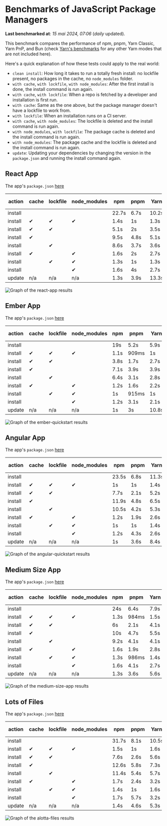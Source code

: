 # Benchmarks of JavaScript Package Managers

**Last benchmarked at**: _15 mai 2024, 07:06_ (_daily_ updated).

This benchmark compares the performance of npm, pnpm, Yarn Classic, Yarn PnP, and Bun (check [Yarn's benchmarks](https://yarnpkg.com/benchmarks) for any other Yarn modes that are not included here).

Here's a quick explanation of how these tests could apply to the real world:

- `clean install`: How long it takes to run a totally fresh install: no lockfile present, no packages in the cache, no `node_modules` folder.
- `with cache`, `with lockfile`, `with node_modules`: After the first install is done, the install command is run again.
- `with cache`, `with lockfile`: When a repo is fetched by a developer and installation is first run.
- `with cache`: Same as the one above, but the package manager doesn't have a lockfile to work from.
- `with lockfile`: When an installation runs on a CI server.
- `with cache`, `with node_modules`: The lockfile is deleted and the install command is run again.
- `with node_modules`, `with lockfile`: The package cache is deleted and the install command is run again.
- `with node_modules`: The package cache and the lockfile is deleted and the install command is run again.
- `update`: Updating your dependencies by changing the version in the `package.json` and running the install command again.

## React App

The app's `package.json` [here](./fixtures/react-app/package.json)

| action  | cache | lockfile | node_modules| npm | pnpm | Yarn | Yarn PnP | Bun |
| ---     | ---   | ---      | ---         | --- | ---  | ---  | ---      | --- |
| install |       |          |             | 22.7s | 6.7s | 10.2s | 2.9s | 1.5s |
| install | ✔     | ✔        | ✔           | 1.4s | 1s | 1.3s | n/a | 32ms |
| install | ✔     | ✔        |             | 5.1s | 2s | 3.5s | 1s | 426ms |
| install | ✔     |          |             | 9.5s | 4.8s | 5.1s | 2.4s | 466ms |
| install |       | ✔        |             | 8.6s | 3.7s | 3.6s | 1s | 405ms |
| install | ✔     |          | ✔           | 1.6s | 2s | 2.7s | n/a | 48ms |
| install |       | ✔        | ✔           | 1.3s | 1s | 1.3s | n/a | 30ms |
| install |       |          | ✔           | 1.6s | 4s | 2.7s | n/a | 46ms |
| update  | n/a | n/a | n/a | 1.3s | 3.9s | 13.3s | 3.2s | 31ms |

<img alt="Graph of the react-app results" src="results/img/react-app.svg" />

## Ember App

The app's `package.json` [here](./fixtures/ember-quickstart/package.json)

| action  | cache | lockfile | node_modules| npm | pnpm | Yarn | Yarn PnP | Bun |
| ---     | ---   | ---      | ---         | --- | ---  | ---  | ---      | --- |
| install |       |          |             | 19s | 5.2s | 5.9s | 2.3s | 1.2s |
| install | ✔     | ✔        | ✔           | 1.1s | 909ms | 1s | n/a | 26ms |
| install | ✔     | ✔        |             | 3.8s | 1.7s | 2.7s | 939ms | 315ms |
| install | ✔     |          |             | 7.1s | 3.9s | 3.9s | 2s | 375ms |
| install |       | ✔        |             | 6.4s | 3.1s | 2.8s | 928ms | 315ms |
| install | ✔     |          | ✔           | 1.2s | 1.6s | 2.2s | n/a | 39ms |
| install |       | ✔        | ✔           | 1s | 915ms | 1s | n/a | 24ms |
| install |       |          | ✔           | 1.2s | 3.1s | 2.1s | n/a | 37ms |
| update  | n/a | n/a | n/a | 1s | 3s | 10.8s | 3.6s | 25ms |

<img alt="Graph of the ember-quickstart results" src="results/img/ember-quickstart.svg" />

## Angular App

The app's `package.json` [here](./fixtures/angular-quickstart/package.json)

| action  | cache | lockfile | node_modules| npm | pnpm | Yarn | Yarn PnP | Bun |
| ---     | ---   | ---      | ---         | --- | ---  | ---  | ---      | --- |
| install |       |          |             | 23.5s | 6.8s | 11.3s | 3s | 1.8s |
| install | ✔     | ✔        | ✔           | 1s | 1s | 1.4s | n/a | 25ms |
| install | ✔     | ✔        |             | 7.7s | 2.1s | 5.2s | 1.2s | 749ms |
| install | ✔     |          |             | 11.9s | 4.8s | 6.5s | 2.4s | 761ms |
| install |       | ✔        |             | 10.5s | 4.2s | 5.3s | 1.2s | 724ms |
| install | ✔     |          | ✔           | 1.2s | 1.9s | 2.6s | n/a | 39ms |
| install |       | ✔        | ✔           | 1s | 1s | 1.4s | n/a | 22ms |
| install |       |          | ✔           | 1.2s | 4.3s | 2.6s | n/a | 38ms |
| update  | n/a | n/a | n/a | 1s | 3.6s | 8.4s | 2.7s | 26ms |

<img alt="Graph of the angular-quickstart results" src="results/img/angular-quickstart.svg" />

## Medium Size App

The app's `package.json` [here](./fixtures/medium-size-app/package.json)

| action  | cache | lockfile | node_modules| npm | pnpm | Yarn | Yarn PnP | Bun |
| ---     | ---   | ---      | ---         | --- | ---  | ---  | ---      | --- |
| install |       |          |             | 24s | 6.4s | 7.9s | 3s | 1.2s |
| install | ✔     | ✔        | ✔           | 1.3s | 984ms | 1.5s | n/a | 29ms |
| install | ✔     | ✔        |             | 6s | 2.1s | 4.1s | 1.2s | 460ms |
| install | ✔     |          |             | 10s | 4.7s | 5.5s | 2.5s | 466ms |
| install |       | ✔        |             | 9.2s | 4.1s | 4.1s | 1.2s | 456ms |
| install | ✔     |          | ✔           | 1.6s | 1.9s | 2.8s | n/a | 43ms |
| install |       | ✔        | ✔           | 1.3s | 986ms | 1.4s | n/a | 26ms |
| install |       |          | ✔           | 1.6s | 4.1s | 2.7s | n/a | 42ms |
| update  | n/a | n/a | n/a | 1.3s | 3.6s | 5.6s | 2.3s | 36ms |

<img alt="Graph of the medium-size-app results" src="results/img/medium-size-app.svg" />

## Lots of Files

The app's `package.json` [here](./fixtures/alotta-files/package.json)

| action  | cache | lockfile | node_modules| npm | pnpm | Yarn | Yarn PnP | Bun |
| ---     | ---   | ---      | ---         | --- | ---  | ---  | ---      | --- |
| install |       |          |             | 31.7s | 8.1s | 10.5s | 3.4s | 2s |
| install | ✔     | ✔        | ✔           | 1.5s | 1s | 1.6s | n/a | 38ms |
| install | ✔     | ✔        |             | 7.6s | 2.6s | 5.6s | 1.4s | 670ms |
| install | ✔     |          |             | 12.6s | 5.8s | 7.3s | 2.9s | 690ms |
| install |       | ✔        |             | 11.4s | 5.4s | 5.7s | 1.4s | 659ms |
| install | ✔     |          | ✔           | 1.7s | 2.4s | 3.2s | n/a | 56ms |
| install |       | ✔        | ✔           | 1.4s | 1s | 1.6s | n/a | 34ms |
| install |       |          | ✔           | 1.7s | 5.7s | 3.2s | n/a | 54ms |
| update  | n/a | n/a | n/a | 1.4s | 4.6s | 5.3s | 2.9s | 78ms |

<img alt="Graph of the alotta-files results" src="results/img/alotta-files.svg" />